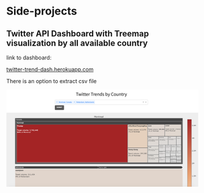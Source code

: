 # Side-projects
## Twitter API Dashboard with Treemap visualization by all available country

link to dashboard:

<a href='twitter-trend-dash.herokuapp.com'> twitter-trend-dash.herokuapp.com </a>

<p> There is an option to extract csv file </p>

![Alt Text](Screen1.png)
